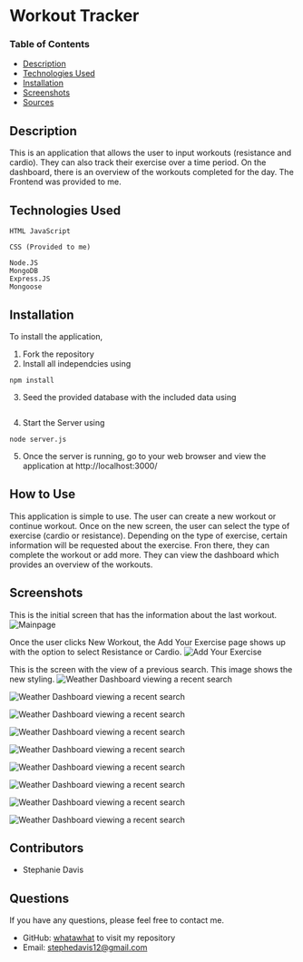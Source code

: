 # Workout Tracker

### Table of Contents
- [Description](#Description)
- [Technologies Used](#Technologies-Used)
- [Installation](#installation)
- [Screenshots](#screenshots)
- [Sources](#sources)

## Description
This is an application that allows the user to input workouts (resistance and cardio). They can also track their exercise over a time period. On the dashboard, there is an overview of the workouts completed for the day. The Frontend was provided to me.

## Technologies Used
```
HTML JavaScript

CSS (Provided to me)

Node.JS
MongoDB
Express.JS
Mongoose
```
## Installation
To install the application, 
1. Fork the repository
2. Install all independcies using
```
npm install
```
3. Seed the provided database with the included data using
```node seeders/seed.js
```
4. Start the Server using
```
node server.js
```
5. Once the server is running, go to your web browser and view the application at http://localhost:3000/

## How to Use
This application is simple to use. The user can create a new workout or continue workout. Once on the new screen, the user can select the type of exercise (cardio or resistance). Depending on the type of exercise, certain information will be requested about the exercise. Fron there, they can complete the workout or add more. They can view the dashboard which provides an overview of the workouts.

## Screenshots
This is the initial screen that has the information about the last workout.
![Mainpage](./images/FitnessTrackHome.png)

Once the user clicks New Workout, the Add Your Exercise page shows up with the option to select Resistance or Cardio.
![Add Your Exercise](./images/FitnessTrackAddExercise.png)

This is the screen with the view of a previous search. This image shows the new styling.
![Weather Dashboard viewing a recent search](./images/FitnessTrackAfterCardio.png)


![Weather Dashboard viewing a recent search](./images/FitnessTrackAfterAll.png)

![Weather Dashboard viewing a recent search](./images/FitnessTrackAfterAll2.png)

![Weather Dashboard viewing a recent search](./images/FitnessTrackCardioAdd2.png)

![Weather Dashboard viewing a recent search](./images/FitnessTrackCardioAddWholePage.png)

![Weather Dashboard viewing a recent search](./images/FitnessTrackCardioBlank.png)

![Weather Dashboard viewing a recent search](./images/FitnessTrackerExerciseMain.png)

![Weather Dashboard viewing a recent search](./images/FitnessTrackResistance.png)

![Weather Dashboard viewing a recent search](./images/FitnessTrackWorkoutDashboard.png)
## Contributors
- Stephanie Davis

## Questions
If you have any questions, please feel free to contact me. 
- GitHub: [whatawhat](www.github.com/whatawhat) to visit my repository
- Email: stephedavis12@gmail.com

